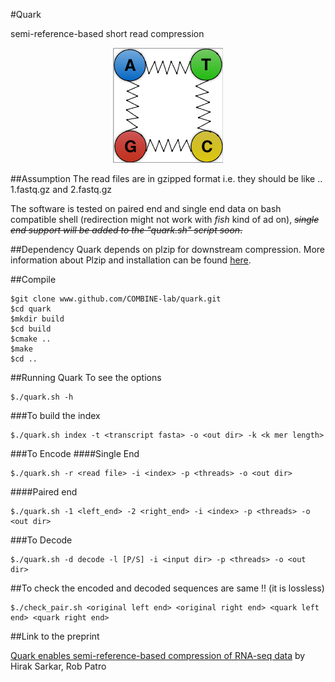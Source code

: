 #Quark 

semi-reference-based short read compression

<p align="center">
<img src="qimage.001.png">
</p>


##Assumption
The read files are in gzipped format i.e. they should be like .. 1.fastq.gz and 2.fastq.gz

The software is tested on paired end and single end data on bash compatible shell (redirection might not work with *fish* kind of ad on), ~~*single end support will be added to the "quark.sh" script soon*.~~

##Dependency
Quark depends on plzip for downstream compression. More information about Plzip and installation can be found [here](http://www.nongnu.org/lzip/plzip.html). 


##Compile
```{r, engine='bash', encode and decode}
$git clone www.github.com/COMBINE-lab/quark.git
$cd quark
$mkdir build
$cd build
$cmake ..
$make
$cd ..
```

##Running Quark
To see the options

```{r, engine='bash', encode and decode}
$./quark.sh -h

```

###To build the index


```{r, engine='bash', encode and decode}
$./quark.sh index -t <transcript fasta> -o <out dir> -k <k mer length>

```

###To Encode
####Single End
```{r, engine='bash', encode and decode}
$./quark.sh -r <read file> -i <index> -p <threads> -o <out dir>

```
####Paired end

```{r, engine='bash', encode and decode}
$./quark.sh -1 <left_end> -2 <right_end> -i <index> -p <threads> -o <out dir>

```

###To Decode

```{r, engine='bash', encode and decode}
$./quark.sh -d decode -l [P/S] -i <input dir> -p <threads> -o <out dir>

```

##To check the encoded and decoded sequences are same !! (it is lossless) 


```{r, engine='bash', encode and decode}
$./check_pair.sh <original left end> <original right end> <quark left end> <quark right end>

```
##Link to the preprint

[Quark enables semi-reference-based compression of RNA-seq data](http://dx.doi.org/10.1101/085878) by Hirak Sarkar, Rob Patro

